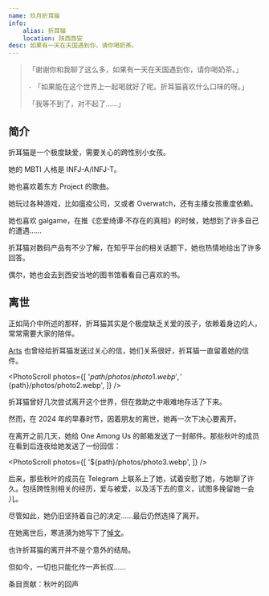 ```yaml
---
name: 玖月折耳猫
info:
    alias: 折耳猫
    location: 陕西西安
desc: 如果有一天在天国遇到你，请你喝奶茶。
---
```


> 「谢谢你和我聊了这么多，如果有一天在天国遇到你，请你喝奶茶。」
>
> `-` 「如果能在这个世界上一起喝就好了呢。折耳猫喜欢什么口味的呀。」
>
> 「我等不到了，对不起了……」

## 简介

折耳猫是一个极度缺爱，需要关心的跨性别小女孩。

她的 MBTI 人格是 INFJ-A/INFJ-T。

她也喜欢着东方 Project 的歌曲。

她玩过各种游戏，比如瘟疫公司，又或者 Overwatch，还有主播女孩重度依赖。

她也喜欢 galgame，在推《恋爱绮谭·不存在的真相》的时候，她想到了许多自己的遭遇……

折耳猫对数码产品有不少了解，在知乎平台的相关话题下，她也热情地给出了许多回答。

偶尔，她也会去到西安当地的图书馆看看自己喜欢的书。

## 离世

正如简介中所述的那样，折耳猫其实是个极度缺乏关爱的孩子，依赖着身边的人，常常需要大家的陪伴。

[Arts](https://one-among.us/profile/ArtsEpiphany) 也曾经给折耳猫发送过关心的信，她们关系很好，折耳猫一直留着她的信件。

<PhotoScroll photos={[
    '${path}/photos/photo1.webp',
    '${path}/photos/photo2.webp',
]} />

折耳猫曾好几次尝试离开这个世界，但在救助之中艰难地存活了下来。

然而，在 2024 年的早春时节，因着朋友的离世，她再一次下决心要离开。

在离开之前几天，她给 One Among Us 的邮箱发送了一封邮件。那些秋叶的成员在看到后连夜给她发送了一份回信：

<PhotoScroll photos={[
    '${path}/photos/photo3.webp',
]} />

后来，那些秋叶的成员在 Telegram 上联系上了她，试着安慰了她，与她聊了许久。包括跨性别相关的经历，爱与被爱，以及活下去的意义，试图多挽留她一会儿。

尽管如此，她仍旧坚持着自己的决定……最后仍然选择了离开。

在她离世后，寒涟漪为她写下了[悼文](https://t.me/Lianyi520/565)。

也许折耳猫的离开并不是个意外的结局。

但如今，一切也只能化作一声长叹……

条目贡献：秋叶的回声
